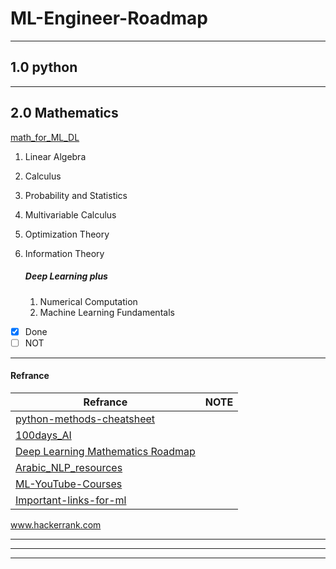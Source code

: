 # ML-Engineer-Roadmap
__________

## 1.0 python

_____

## 2.0 Mathematics 
 [math_for_ML_DL](https://github.com/h9-tect/math_for_ML_DL.git)
1. Linear Algebra
2. Calculus
3. Probability and Statistics
4. Multivariable Calculus
5. Optimization Theory
6. Information Theory
   
    ##### Deep Learning plus
   1. Numerical Computation
   2. Machine Learning Fundamentals
  
  
  
 
- [x] Done
- [ ] NOT
___
#### Refrance 
|Refrance|NOTE|
|-|-|
|[python-methods-cheatsheet](https://github.com/h9-tect/python-methods-cheatsheet.git)||
|[100days_AI](https://github.com/h9-tect/100days_AI.git)||
|[Deep Learning Mathematics Roadmap](https://github.com/h9-tect/ML-DL_Roadmap..git)|
|[Arabic_NLP_resources](https://github.com/h9-tect/Arabic_NLP_resources.git)| |
|[ML-YouTube-Courses](https://github.com/dair-ai/ML-YouTube-Courses.git)||
|[Important-links-for-ml](https://github.com/h9-tect/Important-links-for-ml-.git)||


www.hackerrank.com

[comment]: Code_ 

_____
______
_____
